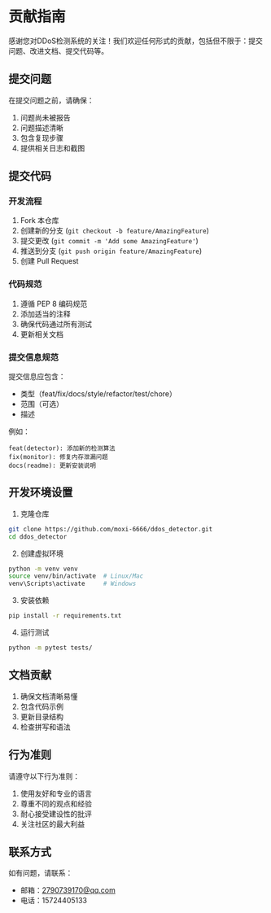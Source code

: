 # 贡献指南

感谢您对DDoS检测系统的关注！我们欢迎任何形式的贡献，包括但不限于：提交问题、改进文档、提交代码等。

## 提交问题

在提交问题之前，请确保：
1. 问题尚未被报告
2. 问题描述清晰
3. 包含复现步骤
4. 提供相关日志和截图

## 提交代码

### 开发流程

1. Fork 本仓库
2. 创建新的分支 (`git checkout -b feature/AmazingFeature`)
3. 提交更改 (`git commit -m 'Add some AmazingFeature'`)
4. 推送到分支 (`git push origin feature/AmazingFeature`)
5. 创建 Pull Request

### 代码规范

1. 遵循 PEP 8 编码规范
2. 添加适当的注释
3. 确保代码通过所有测试
4. 更新相关文档

### 提交信息规范

提交信息应包含：
- 类型（feat/fix/docs/style/refactor/test/chore）
- 范围（可选）
- 描述

例如：
```
feat(detector): 添加新的检测算法
fix(monitor): 修复内存泄漏问题
docs(readme): 更新安装说明
```

## 开发环境设置

1. 克隆仓库
```bash
git clone https://github.com/moxi-6666/ddos_detector.git
cd ddos_detector
```

2. 创建虚拟环境
```bash
python -m venv venv
source venv/bin/activate  # Linux/Mac
venv\Scripts\activate     # Windows
```

3. 安装依赖
```bash
pip install -r requirements.txt
```

4. 运行测试
```bash
python -m pytest tests/
```

## 文档贡献

1. 确保文档清晰易懂
2. 包含代码示例
3. 更新目录结构
4. 检查拼写和语法

## 行为准则

请遵守以下行为准则：
1. 使用友好和专业的语言
2. 尊重不同的观点和经验
3. 耐心接受建设性的批评
4. 关注社区的最大利益

## 联系方式

如有问题，请联系：
- 邮箱：2790739170@qq.com
- 电话：15724405133 